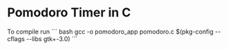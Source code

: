# Pomodoro Timer in C

To compile run
´´´ bash
gcc -o pomodoro_app pomodoro.c $(pkg-config --cflags --libs gtk+-3.0)
´´´
